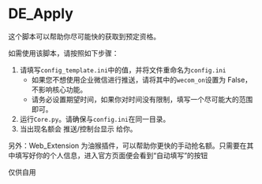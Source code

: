 # DE_Apply

这个脚本可以帮助你尽可能快的获取到预定资格。

如需使用该脚本，请按照如下步骤：

1. 请填写`config_template.ini`中的值，并将文件重命名为`config.ini`
   - 如果您不想使用企业微信进行推送，请将其中的`wecom_on`设置为 False，不影响核心功能。
   - 请务必设置期望时间，如果你对时间没有限制，填写一个尽可能大的范围即可。
2. 运行`Core.py`。请确保与`config.ini`在同一目录。
3. 当出现名额会 推送/控制台显示 给你。

另外：Web_Extension 为油猴插件，可以帮助你更快的手动抢名额。只需要在其中填写好你的个人信息，进入官方页面便会看到“自动填写”的按钮

仅供自用
